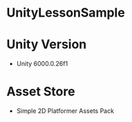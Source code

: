 # UnityLessonSample

# Unity Version
- Unity 6000.0.26f1

# Asset Store
- Simple 2D Platformer Assets Pack

